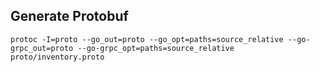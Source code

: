 ## Generate Protobuf

```
protoc -I=proto --go_out=proto --go_opt=paths=source_relative --go-grpc_out=proto --go-grpc_opt=paths=source_relative proto/inventory.proto
```